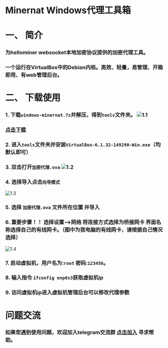 # Minernat Windows代理工具箱

# 一、	简介
### 为hellominer websocket本地加密协议提供的加密代理工具。
### 一个运行在VirtualBox中的Debian内核。高效、轻量，易管理、开箱即用、有web管理后台。
# 二、	下载使用
### 1.	下载`windows-minernat.7z`并解压，得到`tools`文件夹。 ![1.1](/pic/1.png) 
### [点击下载](https://github.com/HiMinerProxy/Minernat-Windows-/releases/tag/windows-minernat/windows-minernat.rar)

### 2.	进入`tools`文件夹并安装`VirtualBox-6.1.32-149290-Win.exe`（均默认即可）
### 3.	双击打开`加密代理.ova`  ![1.2](/pic/2.png)
### 4.	选择导入点击`向导模式`
![1.3](/pic/3.png) 
### 5.	选择 `加密代理.ova` 文件所在位置 并导入
### 6.	重要步骤！！ 选择设置-->网络  将连接方式选择为桥接网卡  界面名称选择自己的有线网卡。（图中为我电脑的有线网卡，请根据自己情况选择）
![1.4](/pic/4.png)  
### 7.	启动虚拟机，用户名为:`root` 密码:`123456`。
### 8.	输入指令 `ifconfig enp0s3`获取虚拟机ip
### 9.	访问虚拟机ip进入虚拟机管理后台可以修改代理参数

# 问题交流

### 如果您遇到使用问题，欢迎加入telegram交流群 [点击加入](https://t.me/hellominer_group) 寻求帮助。
